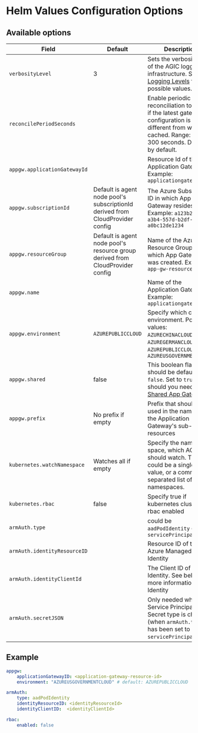 # Helm Values Configuration Options

## Available options

| Field | Default | Description |
| - | - | - |
| `verbosityLevel`| 3 | Sets the verbosity level of the AGIC logging infrastructure. See [Logging Levels](troubleshooting.md#logging-levels) for possible values. |
| `reconcilePeriodSeconds` | | Enable periodic reconciliation to checks if the latest gateway configuration is different from what it cached. Range: 30 - 300 seconds. Disabled by default. |
| `appgw.applicationGatewayId` | | Resource Id of the Application Gateway. Example: `applicationgatewayd0f0` |
| `appgw.subscriptionId` | Default is agent node pool's subscriptionId derived from CloudProvider config  | The Azure Subscription ID in which App Gateway resides. Example: `a123b234-a3b4-557d-b2df-a0bc12de1234` |
| `appgw.resourceGroup` | Default is agent node pool's resource group derived from CloudProvider config | Name of the Azure Resource Group in which App Gateway was created. Example: `app-gw-resource-group` |
| `appgw.name` | | Name of the Application Gateway. Example: `applicationgatewayd0f0` |
| `appgw.environment`| `AZUREPUBLICCLOUD` | Specify which cloud environment. Possbile values: `AZURECHINACLOUD`, `AZUREGERMANCLOUD`, `AZUREPUBLICCLOUD`, `AZUREUSGOVERNMENTCLOUD` |
| `appgw.shared` | false | This boolean flag should be defaulted to `false`. Set to `true` should you need a [Shared App Gateway](setup/install-existing.md#multi-cluster--shared-app-gateway). |
| `appgw.prefix` | No prefix if empty | Prefix that should be used in the naming of the Application Gateway's sub-resources|
| `kubernetes.watchNamespace` | Watches all if empty | Specify the name space, which AGIC should watch. This could be a single string value, or a comma-separated list of namespaces. |
| `kubernetes.rbac` | false | Specify true if kubernetes cluster is rbac enabled |
| `armAuth.type` | | could be `aadPodIdentity` or `servicePrincipal` |
| `armAuth.identityResourceID` | | Resource ID of the Azure Managed Identity |
| `armAuth.identityClientId` | | The Client ID of the Identity. See below for more information on Identity |
| `armAuth.secretJSON` | | Only needed when Service Principal Secret type is chosen (when `armAuth.type` has been set to `servicePrincipal`) |

## Example

```yaml
appgw:
    applicationGatewayID: <application-gateway-resource-id>
    environment: "AZUREUSGOVERNMENTCLOUD" # default: AZUREPUBLICCLOUD

armAuth:
    type: aadPodIdentity
    identityResourceID: <identityResourceId>
    identityClientID:  <identityClientId>

rbac:
    enabled: false
```